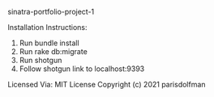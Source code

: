 sinatra-portfolio-project-1

Installation Instructions:

1) Run bundle install
2) Run rake db:migrate
3) Run shotgun
4) Follow shotgun link to localhost:9393


Licensed 
Via: MIT License
Copyright (c) 2021 parisdolfman